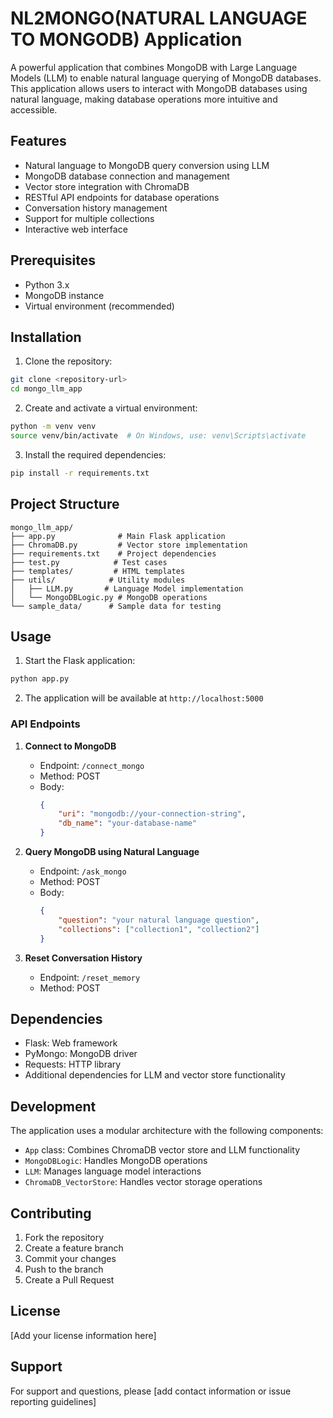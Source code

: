 # NL2MONGO(NATURAL LANGUAGE TO MONGODB) Application

A powerful application that combines MongoDB with Large Language Models (LLM) to enable natural language querying of MongoDB databases. This application allows users to interact with MongoDB databases using natural language, making database operations more intuitive and accessible.

## Features

- Natural language to MongoDB query conversion using LLM
- MongoDB database connection and management
- Vector store integration with ChromaDB
- RESTful API endpoints for database operations
- Conversation history management
- Support for multiple collections
- Interactive web interface

## Prerequisites

- Python 3.x
- MongoDB instance
- Virtual environment (recommended)

## Installation

1. Clone the repository:
```bash
git clone <repository-url>
cd mongo_llm_app
```

2. Create and activate a virtual environment:
```bash
python -m venv venv
source venv/bin/activate  # On Windows, use: venv\Scripts\activate
```

3. Install the required dependencies:
```bash
pip install -r requirements.txt
```

## Project Structure

```
mongo_llm_app/
├── app.py              # Main Flask application
├── ChromaDB.py         # Vector store implementation
├── requirements.txt    # Project dependencies
├── test.py            # Test cases
├── templates/         # HTML templates
├── utils/            # Utility modules
│   ├── LLM.py       # Language Model implementation
│   └── MongoDBLogic.py # MongoDB operations
└── sample_data/      # Sample data for testing
```

## Usage

1. Start the Flask application:
```bash
python app.py
```

2. The application will be available at `http://localhost:5000`

### API Endpoints

1. **Connect to MongoDB**
   - Endpoint: `/connect_mongo`
   - Method: POST
   - Body:
     ```json
     {
         "uri": "mongodb://your-connection-string",
         "db_name": "your-database-name"
     }
     ```

2. **Query MongoDB using Natural Language**
   - Endpoint: `/ask_mongo`
   - Method: POST
   - Body:
     ```json
     {
         "question": "your natural language question",
         "collections": ["collection1", "collection2"]
     }
     ```

3. **Reset Conversation History**
   - Endpoint: `/reset_memory`
   - Method: POST

## Dependencies

- Flask: Web framework
- PyMongo: MongoDB driver
- Requests: HTTP library
- Additional dependencies for LLM and vector store functionality

## Development

The application uses a modular architecture with the following components:

- `App` class: Combines ChromaDB vector store and LLM functionality
- `MongoDBLogic`: Handles MongoDB operations
- `LLM`: Manages language model interactions
- `ChromaDB_VectorStore`: Handles vector storage operations

## Contributing

1. Fork the repository
2. Create a feature branch
3. Commit your changes
4. Push to the branch
5. Create a Pull Request

## License

[Add your license information here]

## Support

For support and questions, please [add contact information or issue reporting guidelines] 